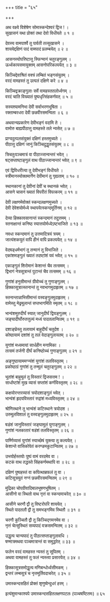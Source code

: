 +++
title = "६५"

+++
  
  
  
अथ वक्ष्ये विशेषेण सोमास्कन्देश्वरं द्विज ! ।  
सुखासनं यथा प्रोक्तं तथा देवो विधीयते ॥ १ ॥  
  
देवस्य वामपार्श्वे तु पार्वती तत्सुखासने ।  
शाययेद्दक्षिणं पादं वामपादं प्रलम्बयेत् ॥ २ ॥  
  
आसनस्योपरिष्टात्तु स्फिग्मानं चतुरङ्गुलम् ।  
ऊर्ध्वकायसमायुक्तम् आसनोपरिकल्पयेत् ॥ ३ ॥  
  
किञ्चिद्देवाश्रितं वक्त्रं लम्बितं भङ्गसंयुतम् ।  
वरदं वामहस्तं तु उत्पलं दक्षिणे करे ॥ ४ ॥  
  
किञ्चिद्वक्राङ्गुलाः सर्वे वामहस्ततलोर्ध्वगम् ।  
वरदं चाति विख्यातं पुष्पधृत्सिंहकर्णवत् ॥ ५ ॥  
  
सस्यश्यामनिभा देवी सर्वाभरणभूषिता ।  
रक्ताम्बरधरा देवी छन्नवीरसमन्विता ॥ ६ ॥  
  
अथवान्यप्रकारेण देवीभङ्गं वदामि ते ।  
वामोरु बाह्यपीठात्तु वामहस्ते तले न्यसेत् ॥ ७ ॥  
  
प्राग्वदुत्पलसंयुक्तं दक्षिणं हस्तमुच्यते ।  
पीठात्तु दक्षिणं जानुं किञ्चिदुद्धृतसंयुतम् ॥ ८ ॥  
  
त्रिचतुःपञ्चमात्रं वा पीठाज्जान्वन्तरं भवेत् ।  
षट्सप्ताष्टाङ्गुलं वाथ पीठाज्जान्वन्तरं भवेत् ॥ ९ ॥  
  
एवं द्विविधरीत्या तु देवीभङ्गं विधीयते ।  
स्त्रीमानस्योक्तमार्गेण देवीमानं तु गृह्यताम् ॥ १० ॥  
  
स्थानकानां तु देवीनां देवीं च स्थानकं भवेत् ।  
आसने चासनं ख्यातं विपरीतं विपत्करम् ॥ ११ ॥  
  
देवी लक्षणमेवोक्तं स्कन्दलक्षणमुच्यते ।  
देवी देवेशयोर्मध्ये स्थापयेत्स्कन्दमूर्तिनम् ॥ १२ ॥  
  
देव्या हिक्कावसानान्तं स्कन्दमानं तदुत्तमम् ।  
स्तनाक्षान्तं कनिष्ठ स्यात्तयोर्मध्येऽष्टभाजिते ॥ १३ ॥  
  
नवधा स्कन्दमानं तु उत्तमादित्रयं त्रयम् ।  
जात्यंशकयुतं वापि हीनं वापि प्रकल्पयेत् ॥ १४ ॥  
  
  
वेदषड्धर्मभागं तु तन्मानं तु विभाजिते ।  
एकांशमङ्गुलं ख्यातं तदष्टांशं यवं भवेत् ॥ १५ ॥  
  
एकाङ्गुलं शिरोमानं केशान्तं चैव तत्समम् ।  
द्विभागं नेत्रसूत्रान्तं पुटान्तं चैव तत्समम् ॥ १६ ॥  
  
गुणांशं हनुसीमान्तं ग्रीवोच्चं तु गुणाङ्गुलम् ।  
हिक्कासूत्रात्स्तनान्तं तु नवभागमुदाहृतम् ॥ १७ ॥  
  
स्तनान्तान्नाभिसीमान्तं वस्वङ्गुलमुदाहृतम् ।  
वामेस्तु मेढ्रमूलान्तं सप्तभागमिति स्मृतम् ॥ १८ ॥  
  
भान्वंशमूरुदीर्घं स्यात् जानुदीर्घं द्वियङ्गुलम् ।  
जङ्घादीर्घोरुतत्तुल्यं मध्यं पादतलान्वितम् ॥ १९ ॥  
  
दशाङ्घ्रेस्तु तलायामं बाहुदीर्घं चतुर्दश ।  
कोष्ठायामं दशांशं तु तलं वेदाङ्गुलायतम् ॥ २० ॥  
  
युगांशं मध्यमायां सार्धहीन मनामिका ।  
तत्समं तर्जनी दीर्घं कनिष्ठोच्चं गुणाङ्गुलम् ॥ २१ ॥  
  
अङ्गुष्ठायाममग्न्यंशं युगांशं तलविस्तृतम् ।  
प्रकोष्ठाग्रं गुणांशं तु तन्मूलं चतुरङ्गुलम् ॥ २२ ॥  
  
भूतांशं बाहुमूलं तु विस्तारं द्विजसत्तम ! ।  
सार्धाष्टांशं मुख व्यासं सप्तांशं कर्णविस्तृतम् ॥ २८ ॥  
  
कक्षयोरन्तरव्यासं त्रयोदशाङ्गुलं भवेत् ।  
भान्वंशं हृदयविस्तारं रुद्रांशं मध्यविस्तृतम् ॥ २४ ॥  
  
श्रोणिस्थाने तु भान्वंशं कटिस्थाने त्रयोदश ।  
उरुमूलविशालं तु वस्वङ्गुलमुदाहृतम् ॥ २५ ॥  
  
षडंशं जानुविस्तारं जङ्घामूलं युगाङ्गुलम् ।  
गुणांशं नलकातारं षडंशं तलविस्तृतम् ॥ २६ ॥  
  
पार्ष्णिव्यासं युगांशं स्याच्छेषं युक्त्या तु कल्पयेत् ।  
केशान्ते वासिकोपेतं करण्डमकुटान्वितम् ॥ २७ ॥  
  
उभयोर्हस्तयोः पुष्पं वामं वरदमेव वा ।  
कटकं वाथ तद्धस्ते सिंहकर्णमथापि वा ॥ २८ ॥  
  
दक्षिणं पुष्पहस्तं वा कपित्थाम्रफलं तु वा ।  
कटिसूत्रयुतं नग्नं छन्नवीरसमन्वितम् ॥ २९ ॥  
  
मुद्रिका चोपग्रीवादिबालभूषणभूषितम् ।  
आसीनो वा स्थितो वाथ नृत्तं वा स्कन्दमाचरेत् ॥ ३० ॥  
  
आसीने चरणौ द्वौ तु विष्टरोपरि शाययेत् ।  
स्थिते पादतलौ द्वौ तु समभङ्गमिव स्थितौ ॥ ३१ ॥  
  
चरणौ कुञ्चितौ द्वौ तु किञ्चिद्गमनमेव वा ।  
नृत्तं चेत्सुस्थितं सव्यपादं वक्रसमन्वितम् ॥ ३२ ॥  
  
उद्धृत्य चान्यपादं तु पीठात्सप्ताङ्गुलावधि ।  
षण्मात्रमथवा पञ्चमात्रान्तं वा समुद्धरेत् ॥ ३३ ॥  
  
फलेन वरदं वामहस्त न्यस्तं तु सूपितम् ।  
अथवा वामहस्तं तु फलं न्यस्त्वा प्रसारयेत् ॥ ३४ ॥  
  
हिक्कासूत्रसमोद्धृत्य मणिबन्धोर्ध्वसीमकम् ।  
द्वन्तरं लम्बसूत्रं च नृत्तमूर्तिवदाचरेत् ॥ ३५ ॥  
  
उमास्कन्दसहितं प्रोक्तं शृणुष्वेन्दुधरं हरम् ।  
  
  
इत्यंशुमान्काश्यपे उमास्कन्दसहितलक्षणपटलः (पञ्चषष्टितमः) ॥ ६५   